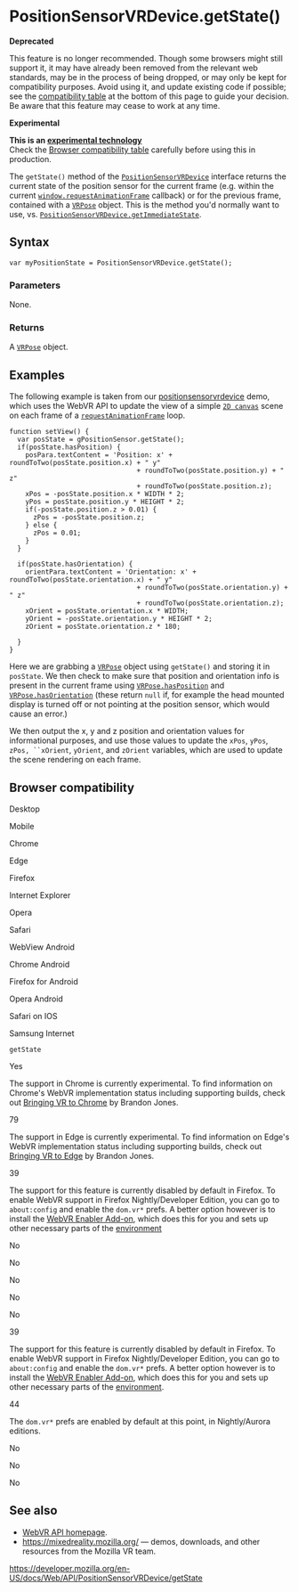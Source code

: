 PositionSensorVRDevice.getState()
=================================

**Deprecated**

This feature is no longer recommended. Though some browsers might still support it, it may have already been removed from the relevant web standards, may be in the process of being dropped, or may only be kept for compatibility purposes. Avoid using it, and update existing code if possible; see the [compatibility table](#browser_compatibility) at the bottom of this page to guide your decision. Be aware that this feature may cease to work at any time.

**Experimental**

**This is an [experimental technology](https://developer.mozilla.org/en-US/docs/MDN/Guidelines/Conventions_definitions#experimental)**  
Check the [Browser compatibility table](#browser_compatibility) carefully before using this in production.

The `getState()` method of the [`PositionSensorVRDevice`](../positionsensorvrdevice) interface returns the current state of the position sensor for the current frame (e.g. within the current [`window.requestAnimationFrame`](../window/requestanimationframe) callback) or for the previous frame, contained with a [`VRPose`](../vrpose) object. This is the method you'd normally want to use, vs. [`PositionSensorVRDevice.getImmediateState`](getimmediatestate).

Syntax
------

    var myPositionState = PositionSensorVRDevice.getState();

### Parameters

None.

### Returns

A [`VRPose`](../vrpose) object.

Examples
--------

The following example is taken from our [positionsensorvrdevice](https://mdn.github.io/webvr-tests/positionsensorvrdevice/) demo, which uses the WebVR API to update the view of a simple [`2D canvas`](../canvasrenderingcontext2d) scene on each frame of a [`requestAnimationFrame`](../window/requestanimationframe) loop.

    function setView() {
      var posState = gPositionSensor.getState();
      if(posState.hasPosition) {
        posPara.textContent = 'Position: x' + roundToTwo(posState.position.x) + " y"
                                    + roundToTwo(posState.position.y) + " z"
                                    + roundToTwo(posState.position.z);
        xPos = -posState.position.x * WIDTH * 2;
        yPos = posState.position.y * HEIGHT * 2;
        if(-posState.position.z > 0.01) {
          zPos = -posState.position.z;
        } else {
          zPos = 0.01;
        }
      }

      if(posState.hasOrientation) {
        orientPara.textContent = 'Orientation: x' + roundToTwo(posState.orientation.x) + " y"
                                    + roundToTwo(posState.orientation.y) + " z"
                                    + roundToTwo(posState.orientation.z);
        xOrient = posState.orientation.x * WIDTH;
        yOrient = -posState.orientation.y * HEIGHT * 2;
        zOrient = posState.orientation.z * 180;

      }
    }

Here we are grabbing a [`VRPose`](../vrpose) object using `getState()` and storing it in `posState`. We then check to make sure that position and orientation info is present in the current frame using [`VRPose.hasPosition`](../vrpose/hasposition) and [`VRPose.hasOrientation`](../vrpose/hasorientation) (these return `null` if, for example the head mounted display is turned off or not pointing at the position sensor, which would cause an error.)

We then output the x, y and z position and orientation values for informational purposes, and use those values to update the `xPos`, `yPos`, `zPos, ``xOrient`, `yOrient`, and `zOrient` variables, which are used to update the scene rendering on each frame.

Browser compatibility
---------------------

Desktop

Mobile

Chrome

Edge

Firefox

Internet Explorer

Opera

Safari

WebView Android

Chrome Android

Firefox for Android

Opera Android

Safari on IOS

Samsung Internet

`getState`

Yes

The support in Chrome is currently experimental. To find information on Chrome's WebVR implementation status including supporting builds, check out [Bringing VR to Chrome](http://blog.tojicode.com/2014/07/bringing-vr-to-chrome.html) by Brandon Jones.

79

The support in Edge is currently experimental. To find information on Edge's WebVR implementation status including supporting builds, check out [Bringing VR to Edge](http://blog.tojicode.com/2014/07/bringing-vr-to-chrome.html) by Brandon Jones.

39

The support for this feature is currently disabled by default in Firefox. To enable WebVR support in Firefox Nightly/Developer Edition, you can go to `about:config` and enable the `dom.vr*` prefs. A better option however is to install the [WebVR Enabler Add-on](http://www.mozvr.com/downloads/webvr-addon-0.1.0.xpi), which does this for you and sets up other necessary parts of the [environment](https://developer.mozilla.org/docs/Web/API/WebVR_API/WebVR_environment_setup)

No

No

No

No

No

39

The support for this feature is currently disabled by default in Firefox. To enable WebVR support in Firefox Nightly/Developer Edition, you can go to `about:config` and enable the `dom.vr*` prefs. A better option however is to install the [WebVR Enabler Add-on](http://www.mozvr.com/downloads/webvr-addon-0.1.0.xpi), which does this for you and sets up other necessary parts of the [environment](https://developer.mozilla.org/docs/Web/API/WebVR_API/WebVR_environment_setup).

44

The `dom.vr*` prefs are enabled by default at this point, in Nightly/Aurora editions.

No

No

No

See also
--------

-   [WebVR API homepage](../webvr_api).
-   <https://mixedreality.mozilla.org/> — demos, downloads, and other resources from the Mozilla VR team.

<a href="https://developer.mozilla.org/en-US/docs/Web/API/PositionSensorVRDevice/getState" class="_attribution-link">https://developer.mozilla.org/en-US/docs/Web/API/PositionSensorVRDevice/getState</a>
